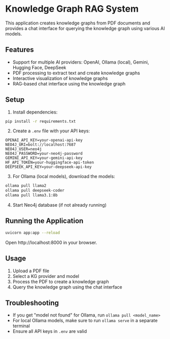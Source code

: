 # Knowledge Graph RAG System

This application creates knowledge graphs from PDF documents and provides a chat interface for querying the knowledge graph using various AI models.

## Features
- Support for multiple AI providers: OpenAI, Ollama (local), Gemini, Hugging Face, DeepSeek
- PDF processing to extract text and create knowledge graphs
- Interactive visualization of knowledge graphs
- RAG-based chat interface using the knowledge graph

## Setup

1. Install dependencies:
```bash
pip install -r requirements.txt
```

2. Create a `.env` file with your API keys:
```env
OPENAI_API_KEY=your-openai-api-key
NEO4J_URI=bolt://localhost:7687
NEO4J_USER=neo4j
NEO4J_PASSWORD=your-neo4j-password
GEMINI_API_KEY=your-gemini-api-key
HF_API_TOKEN=your-huggingface-api-token
DEEPSEEK_API_KEY=your-deepseek-api-key
```

3. For Ollama (local models), download the models:
```bash
ollama pull llama2
ollama pull deepseek-coder
ollama pull llama3.1:8b
```

4. Start Neo4j database (if not already running)

## Running the Application
```bash
uvicorn app:app --reload
```

Open http://localhost:8000 in your browser.

## Usage
1. Upload a PDF file
2. Select a KG provider and model
3. Process the PDF to create a knowledge graph
4. Query the knowledge graph using the chat interface

## Troubleshooting
- If you get "model not found" for Ollama, run `ollama pull <model_name>`
- For local Ollama models, make sure to run `ollama serve` in a separate terminal
- Ensure all API keys in `.env` are valid


